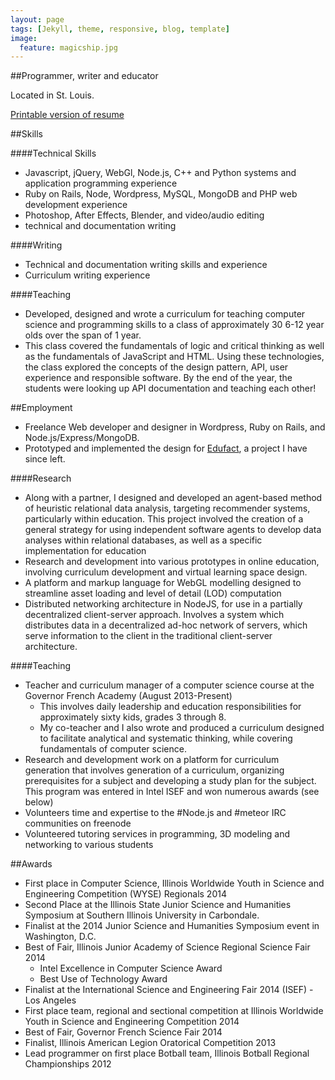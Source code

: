 ```yaml
---
layout: page
tags: [Jekyll, theme, responsive, blog, template]
image:
  feature: magicship.jpg
---
```

##Programmer, writer and educator

Located in St. Louis.

[Printable version of resume](/resume/)

##Skills

####Technical Skills
* Javascript, jQuery, WebGl, Node.js, C++ and Python systems and application programming experience
* Ruby on Rails, Node, Wordpress, MySQL, MongoDB and PHP web development experience
* Photoshop, After Effects, Blender, and video/audio editing
* technical and documentation writing


####Writing
* Technical and documentation writing skills and experience
* Curriculum writing experience

####Teaching
* Developed, designed and wrote a curriculum for teaching computer science and programming skills to a class of approximately 30 6-12 year olds over the span of 1 year.
* This class covered the fundamentals of logic and critical thinking as well as the fundamentals of JavaScript and HTML. Using these technologies, the class explored the concepts of the design pattern, API, user experience and responsible software. By the end of the year, the students were looking up API documentation and teaching each other!

##Employment

* Freelance Web developer and designer in Wordpress, Ruby on Rails, and Node.js/Express/MongoDB.
* Prototyped and implemented the design for [Edufact](http://edufact.us/), a project I have since left.

####Research

* Along with a partner, I designed and developed an agent-based method of heuristic relational data analysis, targeting recommender systems, particularly within education. This project involved the creation of a general strategy for using independent software agents to develop data analyses within relational databases, as well as a specific implementation for education
* Research and development into various prototypes in online education, involving curriculum development and virtual learning space design.
* A platform and markup language for WebGL modelling designed to streamline asset loading and level of detail (LOD) computation
* Distributed networking architecture in NodeJS, for use in a partially decentralized client-server approach. Involves a system which distributes data in a decentralized ad-hoc network of servers, which serve information to the client in the traditional client-server architecture.

####Teaching

* Teacher and curriculum manager of a computer science course at the Governor French Academy (August 2013-Present)
	* This involves daily leadership and education responsibilities for approximately sixty kids, grades 3 through 8.
	* My co-teacher and I also wrote and produced a curriculum designed to facilitate analytical and systematic thinking, while covering fundamentals of computer science.
* Research and development work on a platform for curriculum generation that involves generation of a curriculum, organizing prerequisites for a subject and developing a study plan for the subject. This program was entered in Intel ISEF and won numerous awards (see below)
* Volunteers time and expertise to the #Node.js and #meteor IRC communities on freenode
* Volunteered tutoring services in programming, 3D modeling and networking to various students


##Awards

* First place in Computer Science, Illinois Worldwide Youth in Science and Engineering Competition (WYSE) Regionals 2014
* Second Place at the Illinois State Junior Science and Humanities Symposium at Southern Illinois University in Carbondale.
* Finalist at the 2014 Junior Science and Humanities Symposium event in Washington, D.C.
* Best of Fair, Illinois Junior Academy of Science Regional Science Fair 2014
	* Intel Excellence in Computer Science Award
	* Best Use of Technology Award
* Finalist at the International Science and Engineering Fair 2014 (ISEF) - Los Angeles
* First place team, regional and sectional competition at Illinois Worldwide Youth in Science and Engineering Competition 2014
* Best of Fair, Governor French Science Fair 2014
* Finalist, Illinois American Legion Oratorical Competition 2013
* Lead programmer on first place Botball team, Illinois Botball Regional Championships 2012
